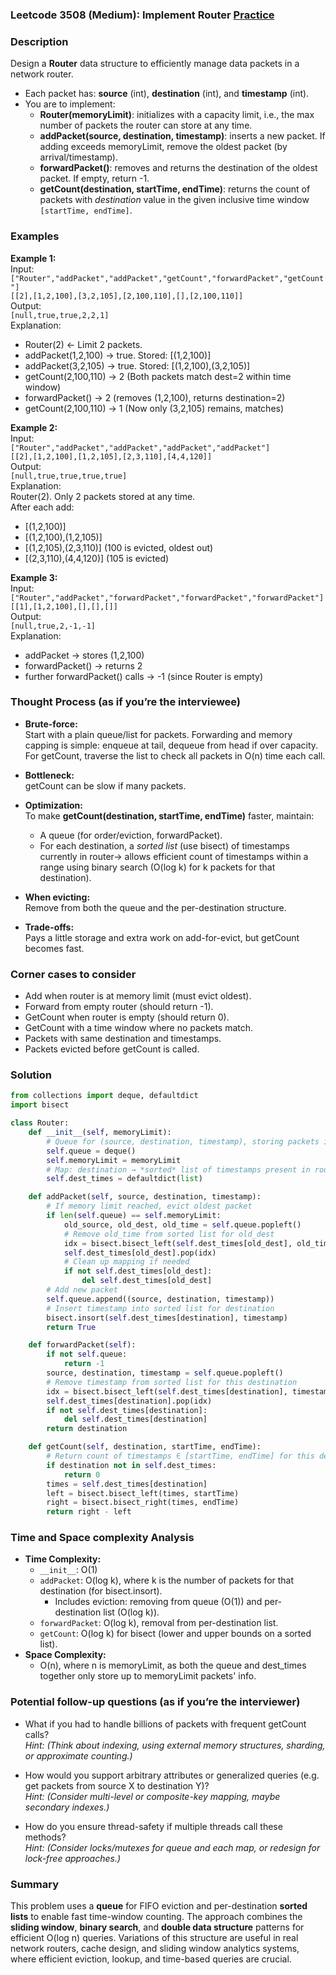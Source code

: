 ### Leetcode 3508 (Medium): Implement Router [Practice](https://leetcode.com/problems/implement-router)

### Description  
Design a **Router** data structure to efficiently manage data packets in a network router.  
- Each packet has: **source** (int), **destination** (int), and **timestamp** (int).
- You are to implement:
  - **Router(memoryLimit)**: initializes with a capacity limit, i.e., the max number of packets the router can store at any time.
  - **addPacket(source, destination, timestamp)**: inserts a new packet. If adding exceeds memoryLimit, remove the oldest packet (by arrival/timestamp).
  - **forwardPacket()**: removes and returns the destination of the oldest packet. If empty, return -1.
  - **getCount(destination, startTime, endTime)**: returns the count of packets with *destination* value in the given inclusive time window `[startTime, endTime]`.

### Examples  

**Example 1:**  
Input:  
`["Router","addPacket","addPacket","getCount","forwardPacket","getCount"]`  
`[[2],[1,2,100],[3,2,105],[2,100,110],[],[2,100,110]]`  
Output:  
`[null,true,true,2,2,1]`  
Explanation:  
- Router(2) ← Limit 2 packets.  
- addPacket(1,2,100) → true. Stored: [(1,2,100)]  
- addPacket(3,2,105) → true. Stored: [(1,2,100),(3,2,105)]  
- getCount(2,100,110) → 2 (Both packets match dest=2 within time window)  
- forwardPacket() → 2 (removes (1,2,100), returns destination=2)  
- getCount(2,100,110) → 1 (Now only (3,2,105) remains, matches)  

**Example 2:**  
Input:  
`["Router","addPacket","addPacket","addPacket","addPacket"]`  
`[[2],[1,2,100],[1,2,105],[2,3,110],[4,4,120]]`  
Output:  
`[null,true,true,true,true]`  
Explanation:  
Router(2). Only 2 packets stored at any time.  
After each add:  
- [(1,2,100)]  
- [(1,2,100),(1,2,105)]  
- [(1,2,105),(2,3,110)]  (100 is evicted, oldest out)  
- [(2,3,110),(4,4,120)]  (105 is evicted)

**Example 3:**  
Input:  
`["Router","addPacket","forwardPacket","forwardPacket","forwardPacket"]`  
`[[1],[1,2,100],[],[],[]]`  
Output:  
`[null,true,2,-1,-1]`  
Explanation:  
- addPacket → stores (1,2,100)  
- forwardPacket() → returns 2  
- further forwardPacket() calls → -1 (since Router is empty)

### Thought Process (as if you’re the interviewee)  
- **Brute-force:**  
  Start with a plain queue/list for packets. Forwarding and memory capping is simple: enqueue at tail, dequeue from head if over capacity.  
  For getCount, traverse the list to check all packets in O(n) time each call.

- **Bottleneck:**  
  getCount can be slow if many packets.

- **Optimization:**  
  To make **getCount(destination, startTime, endTime)** faster, maintain:
  - A queue (for order/eviction, forwardPacket).
  - For each destination, a *sorted list* (use bisect) of timestamps currently in router→ allows efficient count of timestamps within a range using binary search (O(log k) for k packets for that destination).

- **When evicting:**  
  Remove from both the queue and the per-destination structure.

- **Trade-offs:**  
  Pays a little storage and extra work on add-for-evict, but getCount becomes fast.

### Corner cases to consider  
- Add when router is at memory limit (must evict oldest).
- Forward from empty router (should return -1).
- GetCount when router is empty (should return 0).
- GetCount with a time window where no packets match.
- Packets with same destination and timestamps.
- Packets evicted before getCount is called.

### Solution

```python
from collections import deque, defaultdict
import bisect

class Router:
    def __init__(self, memoryLimit):
        # Queue for (source, destination, timestamp), storing packets in arrival order
        self.queue = deque()
        self.memoryLimit = memoryLimit
        # Map: destination → *sorted* list of timestamps present in router
        self.dest_times = defaultdict(list)

    def addPacket(self, source, destination, timestamp):
        # If memory limit reached, evict oldest packet
        if len(self.queue) == self.memoryLimit:
            old_source, old_dest, old_time = self.queue.popleft()
            # Remove old_time from sorted list for old_dest
            idx = bisect.bisect_left(self.dest_times[old_dest], old_time)
            self.dest_times[old_dest].pop(idx)
            # Clean up mapping if needed
            if not self.dest_times[old_dest]:
                del self.dest_times[old_dest]
        # Add new packet
        self.queue.append((source, destination, timestamp))
        # Insert timestamp into sorted list for destination
        bisect.insort(self.dest_times[destination], timestamp)
        return True

    def forwardPacket(self):
        if not self.queue:
            return -1
        source, destination, timestamp = self.queue.popleft()
        # Remove timestamp from sorted list for this destination
        idx = bisect.bisect_left(self.dest_times[destination], timestamp)
        self.dest_times[destination].pop(idx)
        if not self.dest_times[destination]:
            del self.dest_times[destination]
        return destination

    def getCount(self, destination, startTime, endTime):
        # Return count of timestamps ∈ [startTime, endTime] for this destination
        if destination not in self.dest_times:
            return 0
        times = self.dest_times[destination]
        left = bisect.bisect_left(times, startTime)
        right = bisect.bisect_right(times, endTime)
        return right - left
```

### Time and Space complexity Analysis  

- **Time Complexity:**
  - `__init__`: O(1)
  - `addPacket`: O(log k), where k is the number of packets for that destination (for bisect.insort).
    - Includes eviction: removing from queue (O(1)) and per-destination list (O(log k)).
  - `forwardPacket`: O(log k), removal from per-destination list.
  - `getCount`: O(log k) for bisect (lower and upper bounds on a sorted list).
- **Space Complexity:**
  - O(n), where n is memoryLimit, as both the queue and dest_times together only store up to memoryLimit packets' info.

### Potential follow-up questions (as if you’re the interviewer)  

- What if you had to handle billions of packets with frequent getCount calls?  
  *Hint: (Think about indexing, using external memory structures, sharding, or approximate counting.)*

- How would you support arbitrary attributes or generalized queries (e.g. get packets from source X to destination Y)?  
  *Hint: (Consider multi-level or composite-key mapping, maybe secondary indexes.)*

- How do you ensure thread-safety if multiple threads call these methods?  
  *Hint: (Consider locks/mutexes for queue and each map, or redesign for lock-free approaches.)*

### Summary
This problem uses a **queue** for FIFO eviction and per-destination **sorted lists** to enable fast time-window counting. The approach combines the **sliding window**, **binary search**, and **double data structure** patterns for efficient O(log n) queries. Variations of this structure are useful in real network routers, cache design, and sliding window analytics systems, where efficient eviction, lookup, and time-based queries are crucial.